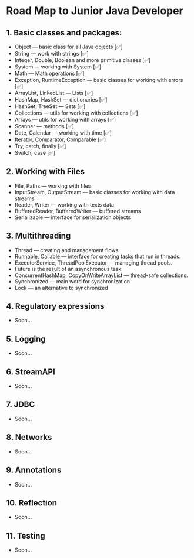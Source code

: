 # Road Map to Junior Java Developer

## 1. Basic classes and packages:
* Object — basic class for all Java objects [✅]
* String — work with strings [✅]
* Integer, Double, Boolean and more primitive classes [✅]
* System — working with System [✅]
* Math — Math operations [✅]
* Exception, RuntimeException — basic classes for working with errors [✅]
* ArrayList, LinkedList — Lists [✅]
* HashMap, HashSet — dictionaries [✅]
* HashSet, TreeSet — Sets [✅]
* Collections — utils for working with collections [✅]
* Arrays — utils for working with arrays [✅]
* Scanner — methods [✅]
* Date, Calendar — working with time [✅]
* Iterator, Comparator, Comparable [✅]
* Try, catch, finally [✅]
* Switch, case [✅]

## 2. Working with Files
* File, Paths — working with files
* InputStream, OutputStream — basic classes for working with data streams
* Reader, Writer — working with texts data
* BufferedReader, BufferedWriter — buffered streams
* Serializable — interface for serialization objects

## 3. Multithreading
* Thread — creating and management flows
* Runnable, Callable — interface for creating tasks that run in threads.
* ExecutorService, ThreadPoolExecutor — managing thread pools.
* Future is the result of an asynchronous task.
* ConcurrentHashMap, CopyOnWriteArrayList — thread-safe collections.
* Synchronized — main word for synchronization
* Lock — an alternative to synchronized

## 4. Regulatory expressions
* Soon...

## 5. Logging
* Soon...

## 6. StreamAPI
* Soon...

## 7. JDBC
* Soon...

## 8. Networks
* Soon...

## 9. Annotations
* Soon...

## 10. Reflection
* Soon...

## 11. Testing
* Soon...



